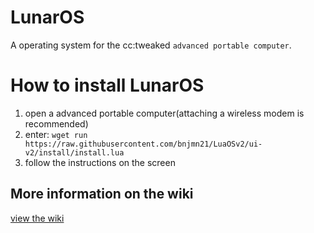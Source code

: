 # LunarOS

A operating system for the cc:tweaked `advanced portable computer`.

# How to install LunarOS

1. open a advanced portable computer(attaching a wireless modem is recommended)
2. enter: `wget run https://raw.githubusercontent.com/bnjmn21/LuaOSv2/ui-v2/install/install.lua`
3. follow the instructions on the screen  

## More information on the wiki

[view the wiki](https://github.com/bnjmn21/LunarOSv2/wiki)
